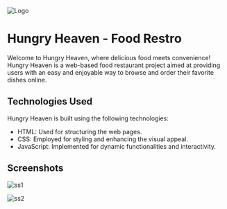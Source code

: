 
![Logo](https://dev-to-uploads.s3.amazonaws.com/uploads/articles/th5xamgrr6se0x5ro4g6.png)


# Hungry Heaven - Food Restro

Welcome to Hungry Heaven, where delicious food meets convenience! Hungry Heaven is a web-based food restaurant project aimed at providing users with an easy and enjoyable way to browse and order their favorite dishes online.


## Technologies Used
Hungry Heaven is built using the following technologies:

* HTML: Used for structuring the web pages.           
* CSS: Employed for styling and enhancing the visual appeal.                                      
* JavaScript: Implemented for dynamic functionalities and interactivity.

## Screenshots
![ss1](https://github.com/Utkarsh182003/Hungry-Heaven/assets/154970264/454958b4-72d3-4304-b632-463edbdf18d9)

![ss2](https://github.com/Utkarsh182003/Hungry-Heaven/assets/154970264/21df9e92-44bb-48ab-9596-852116f8c616)
